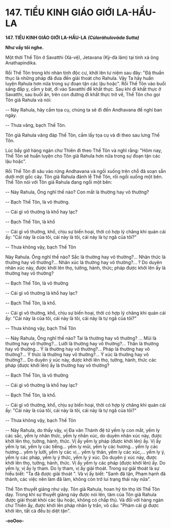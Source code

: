 # 147. TIỂU KINH GIÁO GIỚI LA-HẦU-LA

**147. TIỂU KINH GIÁO GIỚI LA-HẦU-LA**
***(Cùlaràhulovàda Sutta)***

**Như vầy tôi nghe.**

Một thời Thế Tôn ở Savatthi (Xá-vệ), Jetavana (Kỳ-đà lâm) tại tinh xá ông Anathapindika.

Rồi Thế Tôn trong khi nhàn tịnh độc cư, khởi lên tư niệm sau đây: "Ðã thuần thục là những pháp đã đưa
đến giải thoát cho Rahula. Vậy Ta hãy huấn luyện Rahula hơn nữa trong sự đoạn tận các lậu hoặc". Rồi
Thế Tôn vào buổi sáng đắp y, cầm y bát, đi vào Savatthi để khất thực. Sau khi đi khất thực ở Savatthi,
sau buổi ăn, trên con đường đi khất thực trở về, Thế Tôn cho gọi Tôn giả Rahula và nói:

-- Này Rahula, hãy cầm tọa cụ, chúng ta sẽ đi đến Andhavana để nghỉ ban ngày.

-- Thưa vâng, bạch Thế Tôn.

Tôn giả Rahula vâng đáp Thế Tôn, cầm lấy tọa cụ và đi theo sau lưng Thế Tôn.

Lúc bấy giờ hàng ngàn chư Thiên đi theo Thế Tôn và nghĩ rằng: "Hôm nay, Thế Tôn sẽ huấn luyện cho
Tôn giả Rahula hơn nữa trong sự đoạn tận các lậu hoặc".

Rồi Thế Tôn đi sâu vào rừng Andhavana và ngồi xuống trên chỗ đã soạn sẵn dưới một gốc cây. Tôn giả
Rahula đảnh lễ Thế Tôn, rồi ngồi xuống một bên. Thế Tôn nói với Tôn giả Rahula đang ngồi một bên:

-- Này Rahula, Ông nghĩ thế nào? Con mắt là thường hay vô thường?

-- Bạch Thế Tôn, là vô thường.

-- Cái gì vô thường là khổ hay lạc?

-- Bạch Thế Tôn, là khổ

-- Cái gì vô thường, khổ, chịu sự biến hoại, thời có hợp lý chăng khi quán cái ấy: "Cái này là của tôi, cái
này là tôi, cái này là tự ngã của tôi?"

-- Thưa không vậy, bạch Thế Tôn

Này Rahula. Ông nghĩ thế nào? Sắc là thường hay vô thường?... Nhãn thức là thường hay vô thường?...
Nhãn xúc là thường hay vô thường?... ? Do duyên nhãn xúc này, được khởi lên thọ, tưởng, hành, thức;
pháp được khởi lên ấy là thường hay vô thường?

-- Bạch Thế Tôn, là vô thường

-- Cái gì vô thường là khổ hay lạc?

-- Bạch Thế Tôn, là khổ.

-- Cái gì vô thường, khổ, chịu sự biến hoại, thời có hợp lý chăng khi quán cái ấy: "Cái này là của tôi, cái
này là tôi, cái này là tự ngã của tôi?"

-- Thưa không vậy, bạch Thế Tôn

-- Này Rahula, Ông nghĩ thế nào? Tai là thường hay vô thường? ... Mũi là thường hay vô thường?...
Lưỡi là thường hay vô thường?... Thân là thường hay vô thường... Ý là thường hay vô thường?... Pháp là
thường hay vô thường?... Ý thức là thường hay vô thường?... Ý xúc là thường hay vô thường?... Do
duyên ý xúc này, được khởi lên thọ, tưởng, hành, thức các pháp (được khởi lên) ấy là thường hay vô
thường?

-- Bạch Thế Tôn, là vô thường

-- Cái gì vô thường là khổ hay lạc?

-- Bạch Thế Tôn, là khổ.

-- Cái gì vô thường, khổ, chịu sự biến hoại, thời có hợp lý chăng khi quán cái ấy: "Cái này là của tôi, cái
này là tôi, cái này là tự ngã của tôi?"

-- Thưa không vậy, bạch Thế Tôn

-- Này Rahula, do thấy vậy, vị Ða văn Thánh đệ tử yếm ly con mắt, yếm ly các sắc, yếm ly nhãn thức,
yếm ly nhãn xúc, do duyên nhãn xúc này, được khởi lên thọ, tưởng, hành, thức. Vị ấy yếm ly pháp
(được khởi lên) ấy. Vị ấy yếm ly tai, yếm ly các tiếng... yếm ly mũi, yếm ly các hương... yếm ly các
hương... yếm ly lưỡi, yếm ly các vị... yếm ly thân, yếm ly các xúc,... yếm ly ý, yếm ly các pháp, yếm ly
ý thức, yếm ly ý xúc. Do duyên ý xúc này, được khởi lên thọ, tưởng, hành, thức. Vị ấy yếm ly các pháp
(được khởi lên) ấy. Do yếm ly, vị ấy ly tham. Do ly tham, vị ấy giải thoát. Trong sự giải thoát là sự hiểu
biết: "Ta đã được giải thoát ". Và vị ấy biết: "Sanh đã tận, Phạm hạnh đã thành, các việc nên làm đã làm,
không còn trở lui trạng thái này nữa".

Thế Tôn thuyết giảng như vậy. Tôn giả Rahula, hoan hỷ tín thọ lời Thế Tôn dạy. Trong khi sự thuyết
giảng này được nói lên, tâm của Tôn giả Rahula được giải thoát khỏi các lậu hoặc, không có chấp thủ.
Và đối với hàng ngàn chư Thiên ấy, được khởi lên pháp nhãn ly trần, vô cấu: "Phàm cái gì được khởi
lên, tất cả đều bị diệt tận".

**-ooOoo-**

